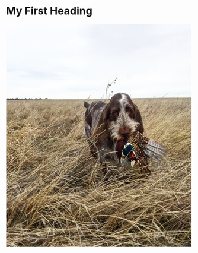 <!DOCTYPE html>

<html>

<head>

<meta charset="UTF-8">

<title>GitHub Portfolio</title>

</head>



<body>
<h1>My First Heading</h1>
<img src="IMG_0601.JPG" alt="Lou" style="width:500px;height:600px;">

</body>



</html>

